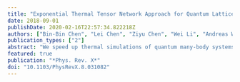 ```yaml
---
title: "Exponential Thermal Tensor Network Approach for Quantum Lattice Models"
date: 2018-09-01
publishDate: 2020-02-16T22:57:34.822218Z
authors: ["Bin-Bin Chen", "Lei Chen", "Ziyu Chen", "Wei Li", "Andreas Weichselbaum"]
publication_types: ["2"]
abstract: "We speed up thermal simulations of quantum many-body systems in both one- (1D) and two-dimensional (2D) models in an exponential way by iteratively projecting the thermal density matrix $̂h̊o$=e-$βsphat$H onto itself. We refer to this scheme of doubling $β$ in each step of the imaginary time evolution as the exponential tensor renormalization group (XTRG). This approach is in stark contrast to conventional Trotter-Suzuki-type methods which evolve ̂o̊$ on a linear quasicontinuous grid in inverse temperature $β≡$1/T. As an aside, the large steps in XTRG allow one to swiftly jump across finite-temperature phase transitions, i.e., without the need to resolve each singularly expensive phase-transition point right away, e.g., when interested in low-energy behavior. A fine temperature resolution can be obtained, nevertheless, by using interleaved temperature grids. In general, XTRG can reach low temperatures exponentially fast and, thus, not only saves computational time but also merits better accuracy due to significantly fewer truncation steps. For similar reasons, we also find that the series expansion thermal tensor network approach benefits in both efficiency and precision, from the logarithmic temperature scale setup. We work in an (effective) 1D setting exploiting matrix product operators (MPOs), which allows us to fully and uniquely implement non-Abelian and Abelian symmetries to greatly enhance numerical performance. We use our XTRG machinery to explore the thermal properties of Heisenberg models on 1D chains and 2D square and triangular lattices down to low temperatures approaching ground-state properties. The entanglement properties, as well as the renormalization-group flow of entanglement spectra in MPOs, are discussed, where logarithmic entropies (approximately ln$β$) are shown in both spin chains and square-lattice models with gapless towers of states. We also reveal that XTRG can be employed to accurately simulate the Heisenberg XXZ model on the square lattice which undergoes a thermal phase transition. We determine its critical temperature based on thermal physical observables, as well as entanglement measures. Overall, we demonstrate that XTRG provides an elegant, versatile, and highly competitive approach to explore thermal properties, including finite-temperature thermal phase transitions as well as the different ordering tendencies at various temperature scales for frustrated systems."
featured: true
publication: "*Phys. Rev. X*"
doi: "10.1103/PhysRevX.8.031082"
---
```


